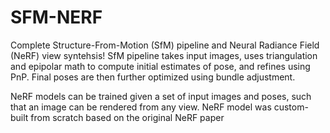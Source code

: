 # SFM-NERF
Complete Structure-From-Motion (SfM) pipeline and Neural Radiance Field (NeRF) view syntehsis!
SfM pipeline takes input images, uses triangulation and epipolar math to compute initial estimates of pose, and refines using PnP. Final poses are then further optimized using bundle adjustment.

NeRF models can be trained given a set of input images and poses, such that an image can be rendered from any view. NeRF model was custom-built from scratch based on the original NeRF paper
